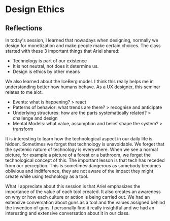 
# Design Ethics

## Reflections

In today's session, I learned that nowadays when designing, normally we design for monetization and make people make certain choices. The class started with these 3 important things that Ariel shared:

- Technology is part of our existence
- It is not neutral, not does it determine us.
- Design is ethics by other means

We also learned about the IceBerg model. I think this really helps me in understanding better how humans behave. As a UX designer, this seminar relates to me alot. 

- Events: what is happening? > react
- Patterns of behavior: what trends are there? > recognise and anticipate
- Underlying structures: how are the parts systematically related? > challenge and design
- Mental Models: what value, assumption and belief shape the system? > transform

It is interesting to learn how the technological aspect in our daily life is hidden. Sometimes we forget that technology is unavoidable. We forget that the systemic nature of technology is everywhere. When we see a normal picture, for example a picture of a forest or a bathroom, we forget the technological concept of this. The important lesson is that tech has receded from our perception. This is sometimes dangerous as somebody becomes oblivious and indifference, they are not aware of the impact they might create while using technology as a tool.

What I appreciate about this session is that Ariel emphasizes the importance of the value of each tool created. It also creates an awareness on why or how each culture or action is being carried out. We had an extensive conversation about guns as a tool and the values assigned behind the invention of guns. I personally find it really insightful and we had an interesting and extensive conversation about it in our class. 




